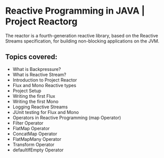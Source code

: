 # Reactive Programming in JAVA | Project Reactorg
The reactor is a fourth-generation reactive library, based on the Reactive Streams specification, for building non-blocking applications on the JVM.

## Topics covered:
- What is Backpressure?
- What is Reactive Stream?
- Introduction to Project Reactor
- Flux and Mono Reactive types
- Project Setup
- Writing the first Flux
- Writing the first Mono
- Logging Reactive Streams
- JUnit testing for Flux and Mono
- Operators in Reactive Programming (map Operator)
- Filter Operator
- FlatMap Operator
- ConcatMap Operator
- FlatMapMany Operator
- Transform Operator
- defaultIfEmpty Operator
